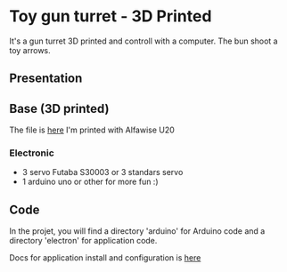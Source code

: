 # Toy gun turret - 3D Printed

It's a gun turret 3D printed and controll with a computer. The bun shoot a toy arrows.

## Presentation

## Base (3D printed)

The file is [here](https://www.thingiverse.com/thing:1787731)
I'm printed with Alfawise U20

### Electronic

- 3 servo Futaba S30003 or 3 standars servo
- 1 arduino uno or other for more fun :)

## Code

In the projet, you will find a directory 'arduino' for Arduino code and a directory 'electron' for application code.

Docs for application install and configuration is [here]()
